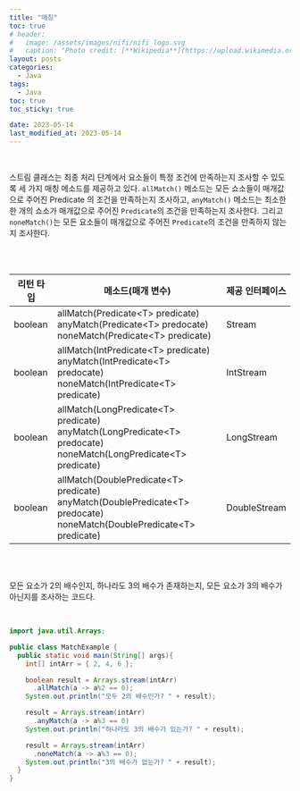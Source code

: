 ```yaml
---
title: "매칭"
toc: true
# header:
#   image: /assets/images/nifi/nifi_logo.svg
#   caption: "Photo credit: [**Wikipedia**](https://upload.wikimedia.org/wikipedia/commons/f/ff/Apache-nifi-logo.svg)"
layout: posts
categories:
  - Java
tags:
  - Java
toc: true
toc_sticky: true

date: 2023-05-14
last_modified_at: 2023-05-14
---
```


<br>

스트림 클래스는 최종 처리 단계에서 요소들이 특정 조건에 만족하는지 조사할 수 있도록 세 가지 매칭 메소드를 제공하고 있다. `allMatch()` 메소드는 모든 쇼소들이 매개값으로 주어진 Predicate 의 조건을 만족하는지 조사하고, `anyMatch()` 메소드는 최소한 한 개의 쇼소가 매개값으로 주어진 `Predicate`의 조건을 만족하는지 조사한다. 그리고 `noneMatch()`는 모든 요소들이 매개값으로 주어진 `Predicate`의 조건을 만족하지 않는지 조사한다.

<br><br>

<table>
  <thead>
    <tr>
      <th colspan=1>리턴 타입</th>
      <th colspan=1>메소드(매개 변수)</th>
      <th colspan=1>제공 인터페이스</th>
    </tr>
  </thead>
  <tbody>
    <tr>
      <td>boolean</td>
      <td>allMatch(Predicate&lt;T&gt; predicate) <br>
      anyMatch(Predicate&lt;T&gt; predocate) <br>
      noneMatch(Predicate&lt;T&gt; predicate)</td>
      <td>Stream</td>
    </tr>
    <tr>
      <td>boolean</td>
      <td>allMatch(IntPredicate&lt;T&gt; predicate) <br>
      anyMatch(IntPredicate&lt;T&gt; predocate) <br>
      noneMatch(IntPredicate&lt;T&gt; predicate)</td>
      <td>IntStream</td>
    </tr>
    <tr>
      <td>boolean</td>
      <td>allMatch(LongPredicate&lt;T&gt; predicate) <br>
      anyMatch(LongPredicate&lt;T&gt; predocate) <br>
      noneMatch(LongPredicate&lt;T&gt; predicate)</td>
      <td>LongStream</td>
    </tr>
    <tr>
      <td>boolean</td>
      <td>allMatch(DoublePredicate&lt;T&gt; predicate) <br>
      anyMatch(DoublePredicate&lt;T&gt; predocate) <br>
      noneMatch(DoublePredicate&lt;T&gt; predicate)</td>
      <td>DoubleStream</td>
    </tr>
  </tbody>
</table>

<br><br>

모든 요소가 2의 배수인지, 하나라도 3의 배수가 존재하는지, 모든 요소가 3의 배수가 아닌지를 조사하는 코드다.

<br>

```java
import java.util.Arrays;

public class MatchExample {
  public static void main(String[] args){
    int[] intArr = { 2, 4, 6 };

    boolean result = Arrays.stream(intArr)
      .allMatch(a -> a%2 == 0);
    System.out.println("모두 2의 배수인가? " + result);

    result = Arrays.stream(intArr)
      .anyMatch(a -> a%3 == 0)
    System.out.println("하나라도 3의 배수가 있는가? " + result);

    result = Arrays.stream(intArr)
      .noneMatch(a -> a%3 == 0);
    System.out.println("3의 배수가 없는가? " + result);
  }
}
```

